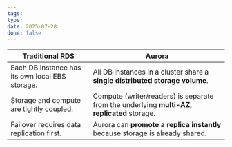```yaml
---
tags: 
type: 
date: 2025-07-28
done: false
---
```

| Traditional RDS                                 | Aurora                                                                                     |
| ----------------------------------------------- | ------------------------------------------------------------------------------------------ |
| Each DB instance has its own local EBS storage. | All DB instances in a cluster share a **single distributed storage volume**.               |
| Storage and compute are tightly coupled.        | Compute (writer/readers) is separate from the underlying **multi-AZ, replicated** storage. |
| Failover requires data replication first.       | Aurora can **promote a replica instantly** because storage is already shared.              |

